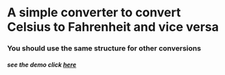 # A simple converter to convert Celsius to Fahrenheit and vice versa


### You should use the same structure for other conversions

##### see the demo click [here](https://mohammadMj98.github.io/converter)
